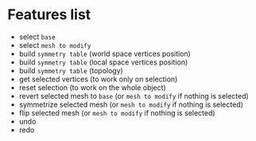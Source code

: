 # Features list

* select `base`
* select `mesh to modify`
* build `symmetry table` (world space vertices position)
* build `symmetry table` (local space vertices position)
* build `symmetry table` (topology)
* get selected vertices (to work only on selection)
* reset selection (to work on the whole object)
* revert selected mesh to `base` (or `mesh to modify` if nothing is selected)
* symmetrize selected mesh (or `mesh to modify` if nothing is selected)
* flip selected mesh (or `mesh to modify` if nothing is selected)
* undo
* redo